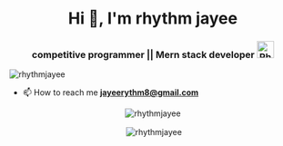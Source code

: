 <h1 align="center">Hi 👋, I'm rhythm jayee</h1>
<h3 align="center">competitive programmer || Mern stack developer <a href="https://dev.to/rhythmjayee">
  <img src="https://d2fltix0v2e0sb.cloudfront.net/dev-badge.svg" alt="Rhythm Jayee's DEV Profile" height="30" width="30">
</a></h3>

<p align="left"> <img src="https://komarev.com/ghpvc/?username=rhythmjayee" alt="rhythmjayee" /> </p>

- 📫 How to reach me **jayeerythm8@gmail.com**



<p align="center"><img  src="https://github-readme-stats.vercel.app/api/top-langs/?username=rhythmjayee&layout=compact" alt="rhythmjayee" /></p>

<p align="center">&nbsp;<img align="center" src="https://github-readme-stats.vercel.app/api?username=rhythmjayee&show_icons=true" alt="rhythmjayee" /></p>

